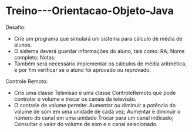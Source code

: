 # Treino---Orientacao-Objeto-Java

Desafio:
- Crie um programa que simulará um sistema para cálculo de média de alunos. 
- O sistema deverá guardar informações do aluno, tais como:
  RA;
  Nome completo; 
  Notas; 
- Também será necessário implementar os cálculos de média aritmética, e por fim verificar se o aluno foi aprovado ou reprovado.

Controle Remoto:
- Crie  uma  classe Televisao e uma  classe ControleRemoto que pode controlar o volume e trocar os canais da televisão. 
- O controle de volume permite:
  Aumentar ou diminuir a potência do volume de som em uma unidade de cada vez;
  Aumentar e diminuir o número do canal em uma unidade
  Trocar para um canal indicado; 
  Consultar o valor do volume de som e o canal selecionado.
